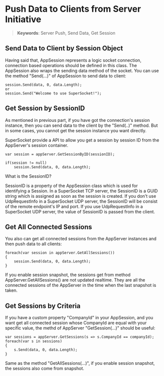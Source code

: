 # Push Data to Clients from Server Initiative

> __Keywords__: Server Push, Send Data, Get Session

## Send Data to Client by Session Object

Having said that, AppSession represents a logic socket connection, connection based operations should be defined in this class. The AppSession also wraps the sending data method of the socket. You can use the method "Send(...)" of AppSession to send data to client:

    session.Send(data, 0, data.Length);
    or
    session.Send("Welcome to use SuperSocket!");

## Get Session by SessionID

As mentioned in previous part, if you have got the connection's session instance, then you can send data to the client by the "Send(..)" method. But in some cases, you cannot get the session instance you want directly.

SuperSocket provide a API to allow you get a session by session ID from the AppServer's session container.

    var session = appServer.GetSessionByID(sessionID);

    if(session != null)
        session.Send(data, 0, data.Length);


What is the SessionID?

SessionID is a property of the AppSession class which is used for identifying a Session. In a SuperSocket TCP server, the SessionID is a GUID string which is assigned as soon as the session is created. If you don't use UdpRequestInfo in a SuperSocket UDP server, the SessionID will be consist of the remote endpoint's IP and port. If you use UdpRequestInfo in a SuperSocket UDP server, the value of SessionID is passed from the client.

## Get All Connected Sessions

You also can get all connected sessions from the AppServer instances and then push data to all clients:

    foreach(var session in appServer.GetAllSessions())
    {
        session.Send(data, 0, data.Length);
    }    

If you enable session snapshot, the sessions get from method AppServer.GetAllSessions() are not updated realtime. They are all the connected sessions of the AppServer in the time when the last snapshot is taken.

## Get Sessions by Criteria

If you have a custom property "CompanyId" in your AppSession, and you want get all connected session whose CompanyId are equal with your specific value, the methd of AppServer "GetSession(...)" should be useful:

    var sessions = appServer.GetSessions(s => s.CompanyId == companyId);
    foreach(var s in sessions)
    {
        s.Send(data, 0, data.Length);
    }

Same as the method "GetAllSessions(...)", if you enable session snapshot, the sessions also come from snapshot.